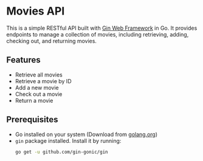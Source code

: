 # Movies API

This is a simple RESTful API built with [Gin Web Framework](https://github.com/gin-gonic/gin) in Go. It provides endpoints to manage a collection of movies, including retrieving, adding, checking out, and returning movies.

## Features

- Retrieve all movies
- Retrieve a movie by ID
- Add a new movie
- Check out a movie
- Return a movie

## Prerequisites

- Go installed on your system (Download from [golang.org](https://golang.org/))
- `gin` package installed. Install it by running:
  ```bash
  go get -u github.com/gin-gonic/gin

